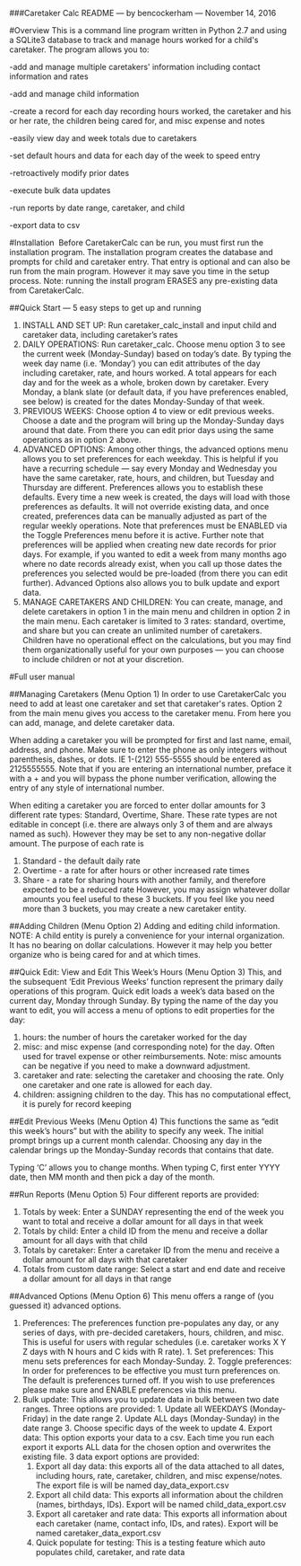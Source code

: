 ###Caretaker Calc README — by bencockerham — November 14, 2016

#Overview 
This is a command line program written in Python 2.7 and using a SQLite3 database to track and manage hours worked for a child's caretaker. The program allows you to:

-add and manage multiple caretakers' information including contact information and rates

-add and manage child information

-create a record for each day recording hours worked, the caretaker and his or her rate, the children being cared for, and misc expense and notes

-easily view day and week totals due to caretakers

-set default hours and data for each day of the week to speed entry

-retroactively modify prior dates 

-execute bulk data updates

-run reports by date range, caretaker, and child

-export data to csv

#Installation 
Before CaretakerCalc can be run, you must first run the installation program. The installation program creates the database and prompts for child and caretaker entry. That entry is optional and can also be run from the main program. However it may save you time in the setup process. Note: running the install program ERASES any pre-existing data from CaretakerCalc.  

##Quick Start — 5 easy steps to get up and running
  1. INSTALL AND SET UP: Run caretaker_calc_install and input child and caretaker data, including caretaker’s rates
  2. DAILY OPERATIONS: Run caretaker_calc.  Choose menu option 3 to see the current week (Monday-Sunday) based on today’s date.  By typing the week day name (i.e. ‘Monday’) you can edit attributes of the day including caretaker, rate, and hours worked.  A total appears for each day and for the week as a whole, broken down by caretaker.  Every Monday, a blank slate (or default data, if you have preferences enabled, see below) is created for the dates Monday-Sunday of that week.
  3. PREVIOUS WEEKS: Choose option 4 to view or edit previous weeks.  Choose a date and the program will bring up the Monday-Sunday days around that date.  From there you can edit prior days using the same operations as in option 2 above.
  4.  ADVANCED OPTIONS: Among other things, the advanced options menu allows you to set preferences for each weekday.  This is helpful if you have a recurring schedule — say every Monday and Wednesday you have the same caretaker, rate, hours, and children, but Tuesday and Thursday are different.  Preferences allows you to establish these defaults.  Every time a new week is created, the days will load with those preferences as defaults.  It will not override existing data, and once created, preferences data can be manually adjusted as part of the regular weekly operations.  Note that preferences must be ENABLED via the Toggle Preferences menu before it is active.  Further note that preferences will be applied when creating new date records for prior days.  For example, if you wanted to edit a week from many months ago where no date records already exist, when you call up those dates the preferences you selected would be pre-loaded (from there you can edit further).  Advanced Options also allows you to bulk update and export data.
  5.  MANAGE CARETAKERS AND CHILDREN: You can create, manage, and delete caretakers in option 1 in the main menu and children in option 2 in the main menu.  Each caretaker is limited to 3 rates: standard, overtime, and share but you can create an unlimited number of caretakers.  Children have no operational effect on the calculations, but you may find them organizationally useful for your own purposes — you can choose to include children or not at your discretion.


#Full user manual

##Managing Caretakers (Menu Option 1)
In order to use CaretakerCalc you need to add at least one caretaker and set that caretaker's rates. Option 2 from the main menu gives you access to the caretaker menu. From here you can add, manage, and delete caretaker data. 

When adding a caretaker you will be prompted for first and last name, email, address, and phone. Make sure to enter the phone as only integers without parenthesis, dashes, or dots. IE 1-(212) 555-5555 should be entered as 2125555555. Note that if you are entering an international number, preface it with a + and you will bypass the phone number verification, allowing the entry of any style of international number. 

When editing a caretaker you are forced to enter dollar amounts for 3 different rate types: Standard, Overtime, Share.  These rate types are not editable in concept (i.e. there are always only 3 of them and are always named as such).  However they may be set to any non-negative dollar amount.  The purpose of each rate is 
  1. Standard - the default daily rate
  2. Overtime - a rate for after hours or other increased rate times
  3. Share - a rate for sharing hours with another family, and therefore expected to be a reduced rate
However, you may assign whatever dollar amounts you feel useful to these 3 buckets.  If you feel like you need more than 3 buckets, you may create a new caretaker entity.

##Adding Children (Menu Option 2)
Adding and editing child information.  NOTE: A child entity is purely a convenience for your internal organization.  It has no bearing on dollar calculations.  However it may help you better organize who is being cared for and at which times.

##Quick Edit: View and Edit This Week’s Hours (Menu Option 3)
This, and the subsequent ‘Edit Previous Weeks’ function represent the primary daily operations of this program.  Quick edit loads a week’s data based on the current day, Monday through Sunday.  By typing the name of the day you want to edit, you will access a menu of options to edit properties for the day:
  1. hours: the number of hours the caretaker worked for the day
  2. misc: and misc expense (and corresponding note) for the day. Often used for travel expense or other reimbursements.  Note: misc amounts can be negative if you need to make a downward adjustment.
  3. caretaker and rate: selecting the caretaker and choosing the rate.  Only one caretaker and one rate is allowed for each day.
  4. children: assigning children to the day.  This has no computational effect, it is purely for record keeping

##Edit Previous Weeks (Menu Option 4)
This functions the same as “edit this week’s hours” but with the ability to specify any week.  The initial prompt brings up a current month calendar.  Choosing any day in the calendar brings up the Monday-Sunday records that contains that date.  

Typing ‘C’ allows you to change months.  When typing C, first enter YYYY date, then MM month and then pick a day of the month.

##Run Reports (Menu Option 5)
Four different reports are provided:
  1. Totals by week: Enter a SUNDAY representing the end of the week you want to total and receive a dollar amount for all days in that week
  2. Totals by child: Enter a child ID from the menu and receive a dollar amount for all days with that child
  3. Totals by caretaker: Enter a caretaker ID from the menu and receive a dollar amount for all days with that caretaker
  4. Totals from custom date range: Select a start and end date and receive a dollar amount for all days in that range 

##Advanced Options (Menu Option 6)
This menu offers a range of (you guessed it) advanced options.
  1. Preferences: The preferences function pre-populates any day, or any series of days, with pre-decided caretakers, hours, children, and misc.  This is useful for users with regular schedules (i.e. caretaker works X Y Z days with N hours and C kids with R rate).
    1. Set preferences: This menu sets preferences for each Monday-Sunday.
    2. Toggle preferences: In order for preferences to be effective you must turn preferences on.  The default is preferences turned off.  If you wish to use preferences please make sure and ENABLE preferences via this menu.
  2. Bulk update: This  allows you to update data in bulk between two date ranges.  Three options are provided:
    1. Update all WEEKDAYS (Monday-Friday) in the date range
    2. Update ALL days (Monday-Sunday) in the date range
    3. Choose specific days of the week to update
    4. Export data: This option exports your data to a csv.  Each time you run each export it exports ALL data for the chosen option and overwrites the existing file. 3 data export options are provided:
      1. Export all day data: this exports all of the data attached to all dates, including hours, rate, caretaker, children, and misc expense/notes.  The export file is will be named day_data_export.csv
      2. Export all child data: This exports all information about the children (names, birthdays, IDs).  Export will be named child_data_export.csv
      3. Export all caretaker and rate data: This exports all information about each caretaker (name, contact info, IDs, and rates).  Export will be named caretaker_data_export.csv
      4. Quick populate for testing: This is a testing feature which auto populates child, caretaker, and rate data
		





